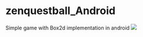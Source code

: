 # zenquestball_Android
Simple game with Box2d implementation in android
![](zenquestball_Android/images/zen.gif)
